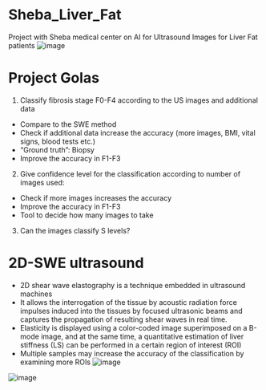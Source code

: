 # Sheba_Liver_Fat
Project with Sheba medical center on AI for Ultrasound Images for Liver Fat patients 
![image](https://github.com/intel-sandbox/Sheba_Liver_Fat/assets/50952358/6b1714d6-84ae-4e97-847f-c853599f2c5e)


# Project Golas
1. Classify fibrosis stage F0-F4 according to the US images and additional data
  - Compare to the SWE method
  - Check if additional data increase the accuracy (more images, BMI, vital signs, blood tests etc.)
  - “Ground truth”: Biopsy 
  - Improve the accuracy in F1-F3
2. Give confidence level for the classification according to number of images used:
  - Check if more images increases the accuracy
  - Improve the accuracy in F1-F3
  - Tool to decide how many images to take
3. Can the images classify S levels?

# 2D-SWE ultrasound
  - 2D shear wave elastography is a technique embedded in ultrasound machines
  - It allows the interrogation of the tissue by acoustic radiation force impulses induced into the tissues by focused ultrasonic beams and captures the propagation of resulting shear waves in real time. 
  - Elasticity is displayed using a color-coded image superimposed on a B-mode image, and at the same time, a quantitative estimation of liver stiffness (LS) can be performed in a certain region of interest (ROI)
  - Multiple samples may increase the accuracy of the classification by examining more ROIs
![image](https://github.com/intel-sandbox/Sheba_Liver_Fat/assets/50952358/995cbeed-2bbd-41db-bddd-dba17fe67591)
 
![image](https://github.com/intel-sandbox/Sheba_Liver_Fat/assets/50952358/6564c4e5-5197-48f7-a6ec-2813eaafc447)

